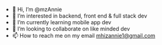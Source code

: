 - 👋 Hi, I’m @mzAnnie
- 👀 I’m interested in backend, front end & full stack dev
- 🌱 I’m currently learning mobile app dev 
- 💞️ I’m looking to collaborate on like minded dev
- 📫 How to reach me on my email mhizannie1@gmail.com

<!---
mzAnnie/mzAnnie is a ✨ special ✨ repository because its `README.md` (this file) appears on your GitHub profile.
You can click the Preview link to take a look at your changes.
--->
